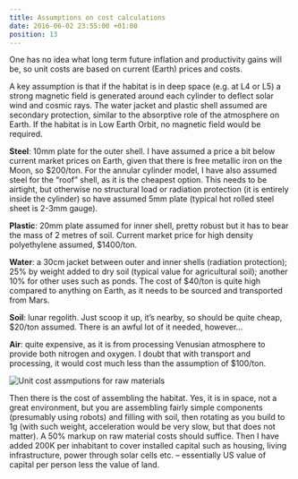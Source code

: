 ```yaml
---
title: Assumptions on cost calculations
date: 2016-06-02 23:55:00 +01:00
position: 13
---
```


One has no idea what long term future inflation and productivity gains will be, so unit costs are based on current (Earth) prices and costs.

A key assumption is that if the habitat is in deep space (e.g. at L4 or L5) a strong magnetic field is generated around each cylinder to deflect solar wind and cosmic rays. The water jacket and plastic shell assumed are secondary protection, similar to the absorptive role of the atmosphere on Earth. If the habitat is in Low Earth Orbit, no magnetic field would be required. 

**Steel**: 10mm plate for the outer shell. I have assumed a price  a bit below current market prices on Earth, given that there is free metallic iron on the Moon, so $200/ton. For the annular cylinder model, I have also assumed steel for the “roof” shell, as it is the cheapest option. This needs to be airtight, but otherwise no structural load or radiation protection (it is entirely inside the cylinder) so have assumed 5mm plate (typical hot rolled steel sheet is 2-3mm gauge).

**Plastic**: 20mm plate assumed for inner shell, pretty robust but it has to bear the mass of 2 metres of soil. Current market price for high density polyethylene assumed, $1400/ton.

**Water**: a 30cm jacket between outer and inner shells (radiation protection); 25% by weight added to dry soil (typical value for agricultural soil); another 10% for other uses such as ponds. The cost of $40/ton is quite high compared to anything on Earth, as it needs to be sourced and transported from Mars.

**Soil**: lunar regolith. Just scoop it up, it’s nearby, so should be quite cheap, $20/ton assumed. There is an awful lot of it needed, however…

**Air**: quite expensive, as it is from processing Venusian atmosphere to provide both nitrogen and oxygen. I doubt that with transport and processing, it would cost much less than the assumption of $100/ton.

![Unit cost assmputions for raw materials](https://1.bp.blogspot.com/-NTSlOHdr_V8/V1C5N2a_6DI/AAAAAAAAAHc/U_2bz2_kk-k-xd4emTBI_UrlwW5zVxGAgCLcB/s1600/Slide3.JPG)


Then there is the cost of assembling the habitat. Yes, it is in space, not a great environment, but you are assembling fairly simple components (presumably using robots) and filling with soil, then rotating as you build to 1g (with such weight, acceleration would be very slow, but that does not matter). A 50% markup on raw material costs should suffice. Then I have added 200K per inhabitant to cover installed capital such as housing, living infrastructure, power through solar cells etc. – essentially US value of capital per person less the value of land.
